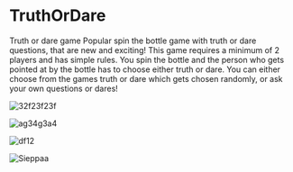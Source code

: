 # TruthOrDare
Truth or dare game
Popular spin the bottle game with truth or dare questions, that are new and exciting! This game requires a minimum of 2 players and has simple rules. You spin the bottle and the person who gets pointed at by the bottle has to choose either truth or dare. You can either choose from the games truth or dare which gets chosen randomly, or ask your own questions or dares!

![32f23f23f](https://user-images.githubusercontent.com/46035795/215566747-7597f852-63b5-4bb5-9563-3d50f88517d5.PNG)

![ag34g3a4](https://user-images.githubusercontent.com/46035795/215566753-fcd5d985-1dbc-497c-bca1-b4e5c94c4eaf.PNG)

![df12](https://user-images.githubusercontent.com/46035795/215566757-2a17a9d3-355f-4ac3-b1c5-85da00430d5d.PNG)

![Sieppaa](https://user-images.githubusercontent.com/46035795/215566758-fd076b45-dc79-469f-8a60-70fe6caeab5b.PNG)
